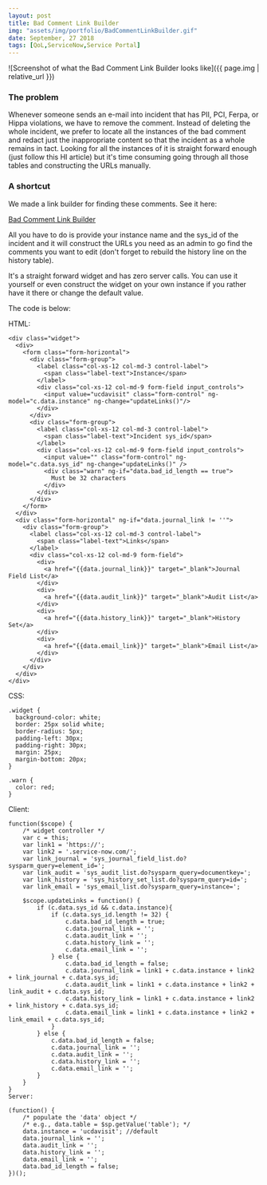 ```yaml
---
layout: post
title: Bad Comment Link Builder
img: "assets/img/portfolio/BadCommentLinkBuilder.gif"
date: September, 27 2018
tags: [QoL,ServiceNow,Service Portal]
---
```


![Screenshot of what the Bad Comment Link Builder looks like]({{ page.img | relative_url }})

### The problem

Whenever someone sends an e-mail into incident that has PII, PCI, Ferpa, or Hippa violations, we have to remove the comment. Instead of deleting the whole incident, we prefer to locate all the instances of the bad comment and redact<!--endexcerpt--> just the inappropriate content so that the incident as a whole remains in tact. Looking for all the instances of it is straight forward enough (just follow this HI article) but it's time consuming going through all those tables and constructing the URLs manually.

### A shortcut

We made a link builder for finding these comments. See it here:

[Bad Comment Link Builder](https://ucdavisit.service-now.com/servicehub?id=bad_comment_link_builder)

All you have to do is provide your instance name and the sys_id of the incident and it will construct the URLs you need as an admin to go find the comments you want to edit (don't forget to rebuild the history line on the history table).

It's a straight forward widget and has zero server calls. You can use it yourself or even construct the widget on your own instance if you rather have it there or change the default value.

The code is below:

HTML:

    <div class="widget">
      <div>
        <form class="form-horizontal">
          <div class="form-group">
            <label class="col-xs-12 col-md-3 control-label">
              <span class="label-text">Instance</span>
            </label>
            <div class="col-xs-12 col-md-9 form-field input_controls">
              <input value="ucdavisit" class="form-control" ng-model="c.data.instance" ng-change="updateLinks()"/>
            </div>
          </div>
          <div class="form-group">
            <label class="col-xs-12 col-md-3 control-label">
              <span class="label-text">Incident sys_id</span>
            </label>
            <div class="col-xs-12 col-md-9 form-field input_controls">
              <input value="" class="form-control" ng-model="c.data.sys_id" ng-change="updateLinks()" />
              <div class="warn" ng-if="data.bad_id_length == true">
                Must be 32 characters
              </div>
            </div>
          </div>
        </form>
      </div>
      <div class="form-horizontal" ng-if="data.journal_link != ''">
        <div class="form-group">
          <label class="col-xs-12 col-md-3 control-label">
            <span class="label-text">Links</span>
          </label>
          <div class="col-xs-12 col-md-9 form-field">
            <div>
              <a href="{{data.journal_link}}" target="_blank">Journal Field List</a>
            </div>
            <div>
              <a href="{{data.audit_link}}" target="_blank">Audit List</a>
            </div>
            <div>
              <a href="{{data.history_link}}" target="_blank">History Set</a>
            </div>
            <div>
              <a href="{{data.email_link}}" target="_blank">Email List</a>
            </div>
          </div>
        </div>
      </div>
    </div>

CSS: 

    .widget {
      background-color: white;
      border: 25px solid white;
      border-radius: 5px;
      padding-left: 30px;
      padding-right: 30px;
      margin: 25px;
      margin-bottom: 20px;
    }

    .warn {
      color: red;
    }

Client: 

    function($scope) {
    	/* widget controller */
    	var c = this;
    	var link1 = 'https://';
    	var link2 = '.service-now.com/';
    	var link_journal = 'sys_journal_field_list.do?sysparm_query=element_id=';
    	var link_audit = 'sys_audit_list.do?sysparm_query=documentkey=';
    	var link_history = 'sys_history_set_list.do?sysparm_query=id=';
    	var link_email = 'sys_email_list.do?sysparm_query=instance=';

    	$scope.updateLinks = function() {
    		if (c.data.sys_id && c.data.instance){
    			if (c.data.sys_id.length != 32) {
    				c.data.bad_id_length = true;
    				c.data.journal_link = '';
    				c.data.audit_link = '';
    				c.data.history_link = '';
    				c.data.email_link = '';
    			} else {
    				c.data.bad_id_length = false;
    				c.data.journal_link = link1 + c.data.instance + link2 + link_journal + c.data.sys_id;
    				c.data.audit_link = link1 + c.data.instance + link2 + link_audit + c.data.sys_id;
    				c.data.history_link = link1 + c.data.instance + link2 + link_history + c.data.sys_id;
    				c.data.email_link = link1 + c.data.instance + link2 + link_email + c.data.sys_id;
    			}
    		} else {
    			c.data.bad_id_length = false;
    			c.data.journal_link = '';
    			c.data.audit_link = '';
    			c.data.history_link = '';
    			c.data.email_link = '';
    		}
    	}
    }
    Server: 

    (function() {
    	/* populate the 'data' object */
    	/* e.g., data.table = $sp.getValue('table'); */
    	data.instance = 'ucdavisit'; //default
    	data.journal_link = '';
    	data.audit_link = '';
    	data.history_link = '';
    	data.email_link = '';
    	data.bad_id_length = false;
    })();